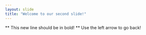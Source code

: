 ```yaml
---
layout: slide
title: "Welcome to our second slide!"
---
```

** This new line should be in bold! **
Use the left arrow to go back!

